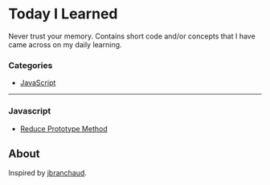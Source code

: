 # Today I Learned

Never trust your memory.
Contains short code and/or concepts that I have came across on my daily learning.

### Categories

- [JavaScript](#javascript)

---

### Javascript

- [Reduce Prototype Method](javascript/reduce-method.md)

## About

Inspired by [jbranchaud](https://github.com/jbranchaud/til).
